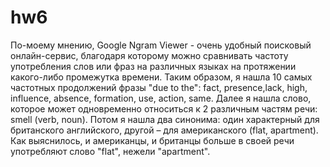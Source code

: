 # hw6

По-моему мнению, Google Ngram Viewer - очень удобный поисковый онлайн-сервис, благодаря которому можно сравнивать частоту употребления слов или фраз на различных языках на протяжении какого-либо промежутка времени. Таким образом, я нашла 10 самых частотных продолжений фразы "due to the": fact, presence,lack, high, influence, absence, formation, use, action, same. Далее я нашла слово, которое может одновременно относиться к 2 различным частям речи: smell (verb, noun). Потом я нашла два синонима: один характерный для британского английского, другой – для американского (flat, apartment). Как выяснилось, и американцы, и британцы больше в своей речи употребляют слово "flat", нежели "apartment".
